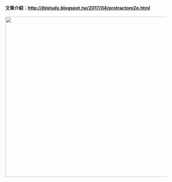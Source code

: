 #### 文章介紹：http://jhlstudy.blogspot.tw/2017/04/protractore2e.html

<img src="https://1.bp.blogspot.com/-75_sUpmA3E4/WOjErSM4CHI/AAAAAAAAAuw/Q27hPOaFs8Qky-EbELLPqh2qPyzeUpwvACLcB/s320/GranularAbsoluteCoot.gif" width="800" height="500">
